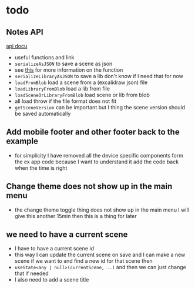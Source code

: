 # todo

## Notes API

[api docu](https://docs.excalidraw.com/docs/@excalidraw/excalidraw/api/utils)

- useful functions and link
- `serializeAsJSON` to save a scene as json
- see [this](https://github.com/excalidraw/excalidraw/blob/master/packages/excalidraw/data/json.ts#L42) for more information on the function
- `serializeLibraryAsJSON` to save a lib don't know if I need that for now
- `loadFromBlob` load a scene from a (excalidraw json) file
- `loadLibraryFromBlob` load a lib from file
- `loadSceneOrLibraryFromBlob` load scene or lib from blob
- all load throw if the file format does not fit
- `getSceneVersion` can be important but I thing the scene version should be saved
  automatically

## Add mobile footer and other footer back to the example

- for simplicity I have removed all the device specific components form the ex app code because I
  want to understand it add the code back when the time is right

## Change theme does not show up in the main menu

- the change theme toggle thing does not show up in the main menu I will give this another 15min
  then this is a thing for later

## we need to have a current scene

- I have to have a current scene id
- this way I can update the current scene on save and I can make a new scene if we want to and
  find a new id for that scene then
- `useState<any | null>(currentScene, ..)` and then we can just change that if needed
- I also need to add a scene title
